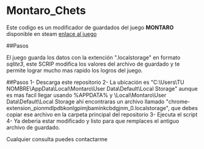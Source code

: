 # Montaro_Chets
Este codigo es un modificador de guardados del juego **MONTARO** disponible en steam [enlace al juego](https://store.steampowered.com/app/495890/Montaro/)

##Pasos

El juego guarda los datos con la extención ".localstorage" en formato *sqlite3*, este SCRIP modifica los valores del archivo de guardado y te permite lograr mucho mas rapido los logros del juego.

##Pasos
1- Descarga este repositorio
2- La ubicación es "C:\Users\TU NOMBRE\AppData\Local\Montaro\User Data\Default\Local Storage" aunque es mas facil llegar usando %APPDATA% y \Local\Montaro\User Data\Default\Local Storage
ahí encontraras un archivo llamado "chrome-extension_pionmdlpdbkonlgpimjbaminkcbdgjnm_0.localstorage", que debes copiar ese archivo en la carpeta principal del repositorio
3- Ejecuta el script
4- Ya deberia estar modificado y listo para que remplaces el antiguo archivo de guardado.

Cualquier consulta puedes contactarme
